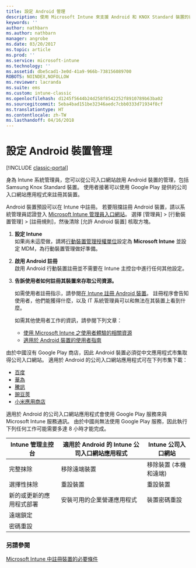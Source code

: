 ```yaml
---
title: 設定 Android 管理
description: 使用 Microsoft Intune 來支援 Android 和 KNOX Standard 裝置的行動裝置管理 (MDM)。
keywords: ''
author: nathbarn
ms.author: nathbarn
manager: angrobe
ms.date: 03/20/2017
ms.topic: article
ms.prod: ''
ms.service: microsoft-intune
ms.technology: ''
ms.assetid: dbe5cad1-3e0d-41a9-966b-738156089700
ROBOTS: NOINDEX,NOFOLLOW
ms.reviewer: lacranda
ms.suite: ems
ms.custom: intune-classic
ms.openlocfilehash: d1245f5644b24d258f8542252f8910789b63ba02
ms.sourcegitcommit: 5eba4bad151be32346aedc7cbb0333d71934f8cf
ms.translationtype: HT
ms.contentlocale: zh-TW
ms.lasthandoff: 04/16/2018
---
```

# <a name="set-up-android-device-management"></a>設定 Android 裝置管理

[!INCLUDE [classic-portal](../includes/classic-portal.md)]

身為 Intune 系統管理員，您可以從公司入口網站啟用 Android 裝置的管理，包括 Samsung Knox Standard 裝置。 使用者接著可以使用 Google Play 提供的公司入口網站應用程式來註冊其裝置。

Android 裝置預設可以在 Intune 中註冊。 若要阻擋註冊 Android 裝置，請以系統管理員認證登入 [Microsoft Intune 管理員入口網站](https://manage.microsoft.com)。 選擇 [管理員] > [行動裝置管理] > [註冊規則]，然後清除 [允許 Android 裝置] 核取方塊。

1. **設定 Intune**<br>
   如果尚未這麼做，請將[行動裝置管理授權單位](prerequisites-for-enrollment.md#step-2-set-mdm-authority)設定為 **Microsoft Intune** 並設定 MDM，為行動裝置管理做好準備。

2. **啟用 Android 註冊**<br>
   啟用 Android 行動裝置註冊並不需要在 Intune 主控台中進行任何其他設定。

3. **告訴使用者如何註冊其裝置來存取公司資源。**

   如需使用者註冊指示，請參閱[在 Intune 註冊 Android 裝置](https://docs.microsoft.com/intune-user-help/enroll-your-device-in-intune-android)。 註冊程序會告知使用者，他們能獲得什麼，以及 IT 系統管理員可以和無法在其裝置上看到什麼。

   如需其他使用者工作的資訊，請參閱下列文章：
   - [使用 Microsoft Intune 之使用者體驗的相關資源](/intune/end-user-educate)
   - [適用於 Android 裝置的使用者指南](https://docs.microsoft.com/intune-user-help/using-your-android-device-with-intune)

由於中國沒有 Google Play 商店，因此 Android 裝置必須從中文應用程式市集取得公司入口網站。 適用於 Android 的公司入口網站應用程式可在下列市集下載：
* [百度](https://go.microsoft.com/fwlink/?linkid=836946)
* [華為](https://go.microsoft.com/fwlink/?linkid=836948)
* [騰訊](https://go.microsoft.com/fwlink/?linkid=836949)
* [豌豆莢](https://go.microsoft.com/fwlink/?linkid=836950)
* [小米應用商店](https://go.microsoft.com/fwlink/?linkid=836947)

適用於 Android 的公司入口網站應用程式會使用 Google Play 服務來與 Microsoft Intune 服務通訊。 由於中國尚無法使用 Google Play 服務，因此執行下列任何工作可能需要多達 8 小時才能完成。 

|Intune 管理主控台| 適用於 Android 的 Intune 公司入口網站應用程式 |Intune 公司入口網站|   
|---|---|---|
|完整抹除| 移除遠端裝置| 移除裝置 (本機和遠端)|
|選擇性抹除| 重設裝置| 重設裝置|
|新的或更新的應用程式部署| 安裝可用的企業營運應用程式| 裝置密碼重設|
|遠端鎖定|||
|密碼重設|||

### <a name="see-also"></a>另請參閱
[Microsoft Intune 中註冊裝置的必要條件](prerequisites-for-enrollment.md)
